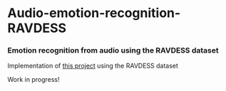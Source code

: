 # Audio-emotion-recognition-RAVDESS
 
### Emotion recognition from audio using the RAVDESS dataset

Implementation of [this project](https://github.com/VeroJulianaSchmalz/E2E-Sentence-Classification-on-Fluent-Speech-Commands) using the RAVDESS dataset

Work in progress!